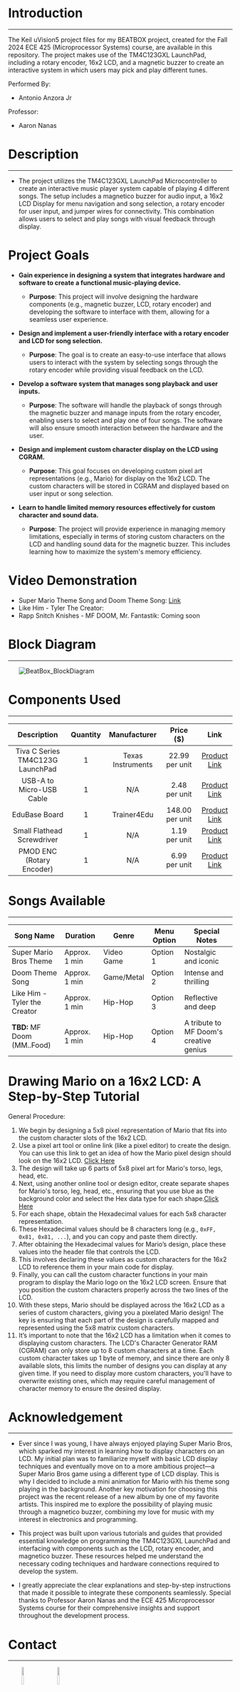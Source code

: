 <h1>Introduction</h1>

<hr><p>The Keil uVision5 project files for my BEATBOX project, created for the Fall 2024 ECE 425 (Microprocessor Systems) course, are available in this repository. The project makes use of the TM4C123GXL LaunchPad, including a rotary encoder, 16x2 LCD, and a magnetic buzzer to create an interactive system in which users may pick and play different tunes. 
  
<p>Performed By:</p>
<ul>
  <li>Antonio Anzora Jr</li>
</ul>

<p>Professor:</p>
<ul>
  <li>Aaron Nanas</li>
</ul>
</p>
<h1>Description</h1>

<hr><ul>
<li>The project utilizes the TM4C123GXL LaunchPad Microcontroller to create an interactive music player system capable of playing 4 different songs. The setup includes a magnetico buzzer for audio input, a 16x2 LCD Display for menu navigation and song selection, a rotary encoder for user input, and jumper wires for connectivity. This combination allows users to select and play songs with visual feedback through display.</li>
</ul>

<h1>Project Goals</h1>

- **Gain experience in designing a system that integrates hardware and software to create a functional music-playing device.**
    - **Purpose**: This project will involve designing the hardware components (e.g., magnetic buzzer, LCD, rotary encoder) and developing the software to interface with them, allowing for a seamless user experience.

- **Design and implement a user-friendly interface with a rotary encoder and LCD for song selection.**
    - **Purpose**: The goal is to create an easy-to-use interface that allows users to interact with the system by selecting songs through the rotary encoder while providing visual feedback on the LCD.

- **Develop a software system that manages song playback and user inputs.**
    - **Purpose**: The software will handle the playback of songs through the magnetic buzzer and manage inputs from the rotary encoder, enabling users to select and play one of four songs. The software will also ensure smooth interaction between the hardware and the user.

- **Design and implement custom character display on the LCD using CGRAM.**
    - **Purpose**: This goal focuses on developing custom pixel art representations (e.g., Mario) for display on the 16x2 LCD. The custom characters will be stored in CGRAM and displayed based on user input or song selection.

- **Learn to handle limited memory resources effectively for custom character and sound data.**
    - **Purpose**: The project will provide experience in managing memory limitations, especially in terms of storing custom characters on the LCD and handling sound data for the magnetic buzzer. This includes learning how to maximize the system's memory efficiency.

<h1>Video Demonstration</h1>
<ul>
  <li>Super Mario Theme Song and Doom Theme Song: <a href="https://drive.google.com/drive/folders/18Gsxb8AzG52me9FaFeyMrJjAmedufqEw">Link</a></li>
  <li>Like Him - Tyler The Creator: </li>
  <li>Rapp Snitch Knishes - MF DOOM, Mr. Fantastik: Coming soon</li>
</ul>


<h1>Block Diagram</h1>
<hr>
<ul>
  
![BeatBox_BlockDiagram](BeatBox_BlockDiagram.png)
</ul>
<h1>Components Used</h1>
<hr><p>


|         Description                   | Quantity          |    Manufacturer   |    Price ($)       |    Link       |
|         :-------------:                 |:-------------:    | :-----:            |    :-----:          |    :-----:          |
| Tiva C Series TM4C123G LaunchPad      | 1                 | Texas Instruments |   22.99 per unit   |    [Product Link](https://www.mouser.com/ProductDetail/Texas-Instruments/EK-TM4C123GXL?qs=TB%2FQ0sBK%2FGefKGr%252BQsiJWQ%3D%3D)       |
| USB-A to Micro-USB Cable              | 1                 |       N/A         |   2.48 per unit    |    [Product Link](https://www.digikey.com/en/products/detail/sparkfun-electronics/CAB-24508/22321088?gclsrc=aw.ds&&utm_adgroup=&utm_source=google&utm_medium=cpc&utm_campaign=PMax%20Shopping_Product_Low%20ROAS%20Categories&utm_term=&utm_content=&utm_id=go_cmp-20243063506_adg-_ad-__dev-c_ext-_prd-22321088_sig-CjwKCAiAmfq6BhAsEiwAX1jsZ-H07hC3CwGiLi2op_HnKewSouCI1NDJatIYMBnhYX5nmB_97Dw_4xoCQnAQAvD_BwE&gad_source=1&gclid=CjwKCAiAmfq6BhAsEiwAX1jsZ-H07hC3CwGiLi2op_HnKewSouCI1NDJatIYMBnhYX5nmB_97Dw_4xoCQnAQAvD_BwE&gclsrc=aw.ds)      |
|         EduBase Board                 | 1                 |   Trainer4Edu     |   148.00 per unit  |    [Product Link](https://www.trainer4edu.com/edubase_v2/ti_arm_tiva_msp432_launchpad.html)       |
|     Small Flathead Screwdriver        | 1                 |       N/A         |   1.19 per unit    |    [Product Link](https://www.sykessler.com/product/small-flat-head-screwdriver/)       |
|     PMOD ENC (Rotary Encoder)         | 1                 |       N/A         |   6.99 per unit    |    [Product Link](https://digilent.com/shop/pmod-enc-rotary-encoder/?srsltid=AfmBOoogCrdWyBcuDFI5qA5gxddaanvtuNNJUkPz-lh6bLyRYOKz-AXH)       |

</p>

<h1>Songs Available</h1>
<hr><p>

| Song Name                  | Duration       | Genre          | Menu Option | Special Notes                            |
|----------------------------|----------------|----------------|-------------|------------------------------------------|
| Super Mario Bros Theme     | Approx. 1 min  | Video Game     | Option 1    | Nostalgic and iconic                     |
| Doom Theme Song            | Approx. 1 min  | Game/Metal     | Option 2    | Intense and thrilling                    |
| Like Him - Tyler the Creator | Approx. 1 min| Hip-Hop        | Option 3    | Reflective and deep                      |
| **TBD:** MF Doom (MM..Food)| Approx. 1 min  | Hip-Hop        | Option 4    | A tribute to MF Doom's creative genius   |
</p>
</ul>

<h1>Drawing Mario on a 16x2 LCD: A Step-by-Step Tutorial</h1>
General Procedure:

1. We begin by designing a 5x8 pixel representation of Mario that fits into the custom character slots of the 16x2 LCD.
2. Use a pixel art tool or online link (like a pixel editor) to create the design. You can use this link to get an idea of how the Mario pixel design should look on the 16x2 LCD. [Click Here](https://chareditor.com/)
3. The design will take up 6 parts of 5x8 pixel art for Mario's torso, legs, head, etc.
4. Next, using another online tool or design editor, create separate shapes for Mario's torso, leg, head, etc., ensuring that you use blue as the background color and select the Hex data type for each shape.[Click Here]( https://maxpromer.github.io/LCD-Character-Creator/)
5. For each shape, obtain the Hexadecimal values for each 5x8 character representation.
6. These Hexadecimal values should be 8 characters long (e.g., `0xFF, 0x81, 0x81, ...`), and you can copy and paste them directly.
7. After obtaining the Hexadecimal values for Mario’s design, place these values into the header file that controls the LCD.
8. This involves declaring these values as custom characters for the 16x2 LCD to reference them in your main code for display.
9. Finally, you can call the custom character functions in your main program to display the Mario logo on the 16x2 LCD screen. Ensure that you position the custom characters properly across the two lines of the LCD.
10. With these steps, Mario should be displayed across the 16x2 LCD as a series of custom characters, giving you a pixelated Mario design! The key is ensuring that each part of the design is carefully mapped and represented using the 5x8 matrix custom characters.
11. It’s important to note that the 16x2 LCD has a limitation when it comes to displaying custom characters. The LCD's Character Generator RAM (CGRAM) can only store up to 8 custom characters at a time. Each custom character takes up 1 byte of memory, and since there are only 8 available slots, this limits the number of designs you can display at any given time. If you need to display more custom characters, you'll have to overwrite existing ones, which may require careful management of character memory to ensure the desired display.



<h1>Acknowledgement</h1>
<hr><ul>
<li>Ever since I was young, I have always enjoyed playing Super Mario Bros, which sparked my interest in learning how to display characters on an LCD. My initial plan was to familiarize myself with basic LCD display techniques and eventually move on to a more ambitious project—a Super Mario Bros game using a different type of LCD display. This is why I decided to include a mini animation for Mario with his theme song playing in the background. Another key motivation for choosing this project was the recent release of a new album by one of my favorite artists. This inspired me to explore the possibility of playing music through a magnetico buzzer, combining my love for music with my interest in electronics and programming.</li>
</ul><ul>
<li>This project was built upon various tutorials and guides that provided essential knowledge on programming the TM4C123GXL LaunchPad and interfacing with components such as the LCD, rotary encoder, and magnetico buzzer. These resources helped me understand the necessary coding techniques and hardware connections required to develop the system.</li>
</ul><ul>
<li>I greatly appreciate the clear explanations and step-by-step instructions that made it possible to integrate these components seamlessly. Special thanks to Professor Aaron Nanas and the ECE 425 Microprocessor Systems course for their comprehensive insights and support throughout the development process.</li>
</ul>

<h1>Contact</h1>
<hr><p><span style="margin-right: 30px;"></span><a href="https://www.linkedin.com/in/antonio-anzora-jr-877380239/"><img target="_blank" src="https://cdn.jsdelivr.net/gh/devicons/devicon/icons/linkedin/linkedin-original.svg" style="width: 10%;"></a><span style="margin-right: 30px;"></span><a href="https://github.com/Antwann03"><img target="_blank" src="https://cdn.jsdelivr.net/gh/devicons/devicon/icons/github/github-original.svg" style="width: 10%;"></a></p>
